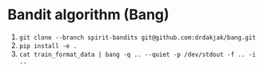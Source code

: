 # Bandit algorithm (Bang)

1. `git clone --branch spirit-bandits git@github.com:drdakjak/bang.git`
2. `pip install -e .`
3. `cat train_format_data | bang -q .. --quiet -p /dev/stdout -f .. -i ..`
